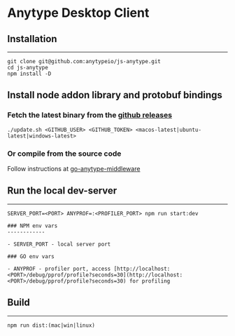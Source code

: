 # Anytype Desktop Client

## Installation
------------

	git clone git@github.com:anytypeio/js-anytype.git
	cd js-anytype
	npm install -D
  
## Install node addon library and protobuf bindings
### Fetch the latest binary from the [github releases](https://github.com/anytypeio/go-anytype-middleware/releases/latest)

	./update.sh <GITHUB_USER> <GITHUB_TOKEN> <macos-latest|ubuntu-latest|windows-latest>
	
### Or compile from the source code

Follow instructions at [go-anytype-middleware](https://github.com/anytypeio/go-anytype-middleware#how-to-build)

## Run the local dev-server
------------

	SERVER_PORT=<PORT> ANYPROF=:<PROFILER_PORT> npm run start:dev
	
	### NPM env vars
	------------
	
	- SERVER_PORT - local server port
	
	### GO env vars
	
	- ANYPROF - profiler port, access [http://localhost:<PORT>/debug/pprof/profile?seconds=30](http://localhost:<PORT>/debug/pprof/profile?seconds=30) for profiling
  
## Build
------------

	npm run dist:(mac|win|linux)

